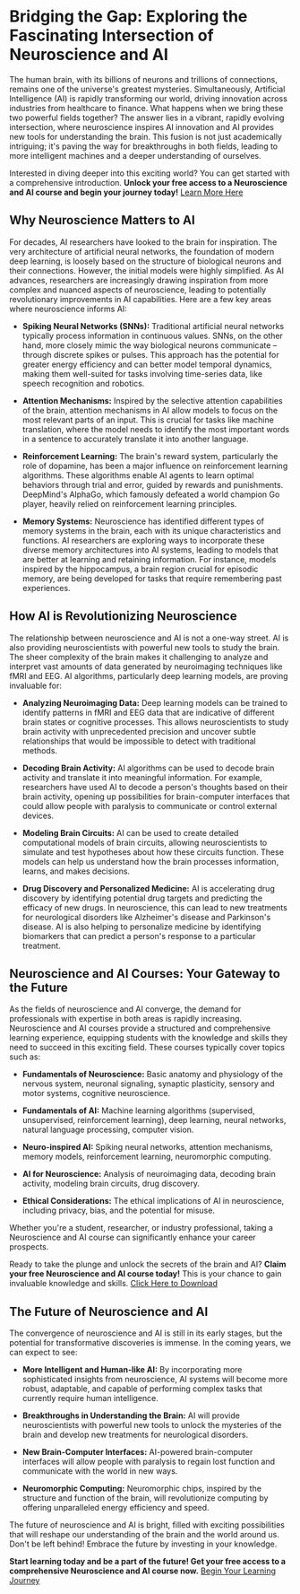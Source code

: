 # Bridging the Gap: Exploring the Fascinating Intersection of Neuroscience and AI

The human brain, with its billions of neurons and trillions of connections, remains one of the universe's greatest mysteries. Simultaneously, Artificial Intelligence (AI) is rapidly transforming our world, driving innovation across industries from healthcare to finance. What happens when we bring these two powerful fields together? The answer lies in a vibrant, rapidly evolving intersection, where neuroscience inspires AI innovation and AI provides new tools for understanding the brain. This fusion is not just academically intriguing; it's paving the way for breakthroughs in both fields, leading to more intelligent machines and a deeper understanding of ourselves.

Interested in diving deeper into this exciting world? You can get started with a comprehensive introduction. **Unlock your free access to a Neuroscience and AI course and begin your journey today!** [Learn More Here](https://udemywork.com/neuroscience-and-ai-courses)

## Why Neuroscience Matters to AI

For decades, AI researchers have looked to the brain for inspiration. The very architecture of artificial neural networks, the foundation of modern deep learning, is loosely based on the structure of biological neurons and their connections. However, the initial models were highly simplified. As AI advances, researchers are increasingly drawing inspiration from more complex and nuanced aspects of neuroscience, leading to potentially revolutionary improvements in AI capabilities. Here are a few key areas where neuroscience informs AI:

*   **Spiking Neural Networks (SNNs):** Traditional artificial neural networks typically process information in continuous values. SNNs, on the other hand, more closely mimic the way biological neurons communicate – through discrete spikes or pulses. This approach has the potential for greater energy efficiency and can better model temporal dynamics, making them well-suited for tasks involving time-series data, like speech recognition and robotics.

*   **Attention Mechanisms:** Inspired by the selective attention capabilities of the brain, attention mechanisms in AI allow models to focus on the most relevant parts of an input. This is crucial for tasks like machine translation, where the model needs to identify the most important words in a sentence to accurately translate it into another language.

*   **Reinforcement Learning:** The brain's reward system, particularly the role of dopamine, has been a major influence on reinforcement learning algorithms. These algorithms enable AI agents to learn optimal behaviors through trial and error, guided by rewards and punishments. DeepMind's AlphaGo, which famously defeated a world champion Go player, heavily relied on reinforcement learning principles.

*   **Memory Systems:** Neuroscience has identified different types of memory systems in the brain, each with its unique characteristics and functions. AI researchers are exploring ways to incorporate these diverse memory architectures into AI systems, leading to models that are better at learning and retaining information. For instance, models inspired by the hippocampus, a brain region crucial for episodic memory, are being developed for tasks that require remembering past experiences.

## How AI is Revolutionizing Neuroscience

The relationship between neuroscience and AI is not a one-way street. AI is also providing neuroscientists with powerful new tools to study the brain. The sheer complexity of the brain makes it challenging to analyze and interpret vast amounts of data generated by neuroimaging techniques like fMRI and EEG. AI algorithms, particularly deep learning models, are proving invaluable for:

*   **Analyzing Neuroimaging Data:** Deep learning models can be trained to identify patterns in fMRI and EEG data that are indicative of different brain states or cognitive processes. This allows neuroscientists to study brain activity with unprecedented precision and uncover subtle relationships that would be impossible to detect with traditional methods.

*   **Decoding Brain Activity:** AI algorithms can be used to decode brain activity and translate it into meaningful information. For example, researchers have used AI to decode a person's thoughts based on their brain activity, opening up possibilities for brain-computer interfaces that could allow people with paralysis to communicate or control external devices.

*   **Modeling Brain Circuits:** AI can be used to create detailed computational models of brain circuits, allowing neuroscientists to simulate and test hypotheses about how these circuits function. These models can help us understand how the brain processes information, learns, and makes decisions.

*   **Drug Discovery and Personalized Medicine:** AI is accelerating drug discovery by identifying potential drug targets and predicting the efficacy of new drugs. In neuroscience, this can lead to new treatments for neurological disorders like Alzheimer's disease and Parkinson's disease. AI is also helping to personalize medicine by identifying biomarkers that can predict a person's response to a particular treatment.

## Neuroscience and AI Courses: Your Gateway to the Future

As the fields of neuroscience and AI converge, the demand for professionals with expertise in both areas is rapidly increasing. Neuroscience and AI courses provide a structured and comprehensive learning experience, equipping students with the knowledge and skills they need to succeed in this exciting field. These courses typically cover topics such as:

*   **Fundamentals of Neuroscience:** Basic anatomy and physiology of the nervous system, neuronal signaling, synaptic plasticity, sensory and motor systems, cognitive neuroscience.

*   **Fundamentals of AI:** Machine learning algorithms (supervised, unsupervised, reinforcement learning), deep learning, neural networks, natural language processing, computer vision.

*   **Neuro-inspired AI:** Spiking neural networks, attention mechanisms, memory models, reinforcement learning, neuromorphic computing.

*   **AI for Neuroscience:** Analysis of neuroimaging data, decoding brain activity, modeling brain circuits, drug discovery.

*   **Ethical Considerations:** The ethical implications of AI in neuroscience, including privacy, bias, and the potential for misuse.

Whether you're a student, researcher, or industry professional, taking a Neuroscience and AI course can significantly enhance your career prospects.

Ready to take the plunge and unlock the secrets of the brain and AI? **Claim your free Neuroscience and AI course today!** This is your chance to gain invaluable knowledge and skills. [Click Here to Download](https://udemywork.com/neuroscience-and-ai-courses)

## The Future of Neuroscience and AI

The convergence of neuroscience and AI is still in its early stages, but the potential for transformative discoveries is immense. In the coming years, we can expect to see:

*   **More Intelligent and Human-like AI:** By incorporating more sophisticated insights from neuroscience, AI systems will become more robust, adaptable, and capable of performing complex tasks that currently require human intelligence.

*   **Breakthroughs in Understanding the Brain:** AI will provide neuroscientists with powerful new tools to unlock the mysteries of the brain and develop new treatments for neurological disorders.

*   **New Brain-Computer Interfaces:** AI-powered brain-computer interfaces will allow people with paralysis to regain lost function and communicate with the world in new ways.

*   **Neuromorphic Computing:** Neuromorphic chips, inspired by the structure and function of the brain, will revolutionize computing by offering unparalleled energy efficiency and speed.

The future of neuroscience and AI is bright, filled with exciting possibilities that will reshape our understanding of the brain and the world around us. Don't be left behind! Embrace the future by investing in your knowledge.

**Start learning today and be a part of the future! Get your free access to a comprehensive Neuroscience and AI course now.** [Begin Your Learning Journey](https://udemywork.com/neuroscience-and-ai-courses)
